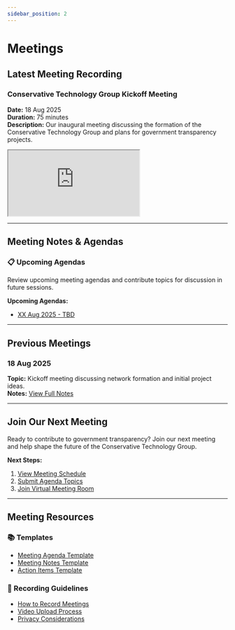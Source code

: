 ```yaml
---
sidebar_position: 2
---
```


# Meetings

## Latest Meeting Recording

### Conservative Technology Group Kickoff Meeting

**Date:** 18 Aug 2025  
**Duration:** 75 minutes  
**Description:** Our inaugural meeting discussing the formation of the Conservative Technology Group and plans for government transparency projects.

<iframe
  src="https://www.youtube.com/embed/GQs90jH7Yc8?si=Q3nCpwFVotJVEe5w"
  title="Latest Conservative Technology Group Meeting"
  style={{
    width: '100%',
    height: '400px',
    border: 'none',
    borderRadius: '8px'
  }}
  allow="accelerometer; autoplay; clipboard-write; encrypted-media; gyroscope; picture-in-picture"
  allowFullScreen>
</iframe>

---

## Meeting Notes & Agendas

### 📋 Upcoming Agendas

Review upcoming meeting agendas and contribute topics for discussion in future sessions.

**Upcoming Agendas:**
- [XX Aug 2025 - TBD](/docs/meeting-agendas/jan-2025)

---

## Previous Meetings

### 18 Aug 2025
**Topic:** Kickoff meeting discussing network formation and initial project ideas.  
**Notes:** [View Full Notes](/docs/meeting-notes/18-aug-2025.md)

---

## Join Our Next Meeting

Ready to contribute to government transparency? Join our next meeting and help shape the future of the Conservative Technology Group.

**Next Steps:**
1. [View Meeting Schedule](/docs/schedule)
2. [Submit Agenda Topics](/docs/meeting-agendas)
3. [Join Virtual Meeting Room](/docs/meeting-rooms)

---

## Meeting Resources

### 📚 Templates
- [Meeting Agenda Template](/docs/templates/meeting-agenda)
- [Meeting Notes Template](/docs/templates/meeting-notes)
- [Action Items Template](/docs/templates/action-items)

### 🎥 Recording Guidelines
- [How to Record Meetings](/docs/guidelines/recording)
- [Video Upload Process](/docs/guidelines/upload)
- [Privacy Considerations](/docs/guidelines/privacy)
